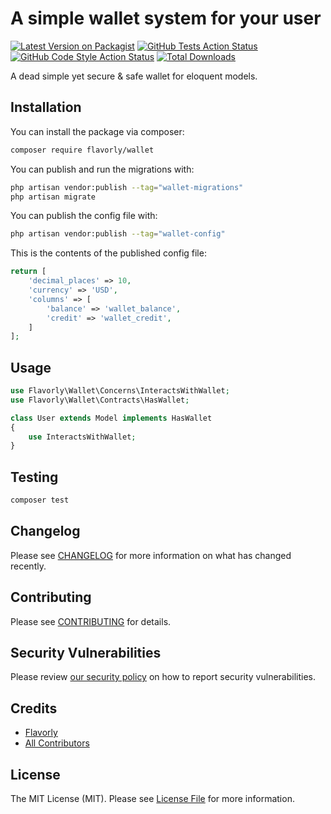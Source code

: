 # A simple wallet system for your user

[![Latest Version on Packagist](https://img.shields.io/packagist/v/flavorly/wallet.svg?style=flat-square)](https://packagist.org/packages/flavorly/wallet)
[![GitHub Tests Action Status](https://img.shields.io/github/actions/workflow/status/flavorly/wallet/run-tests.yml?branch=main&label=tests&style=flat-square)](https://github.com/flavorly/wallet/actions?query=workflow%3Arun-tests+branch%3Amain)
[![GitHub Code Style Action Status](https://img.shields.io/github/actions/workflow/status/flavorly/wallet/fix-php-code-style-issues.yml?branch=main&label=code%20style&style=flat-square)](https://github.com/flavorly/wallet/actions?query=workflow%3A"Fix+PHP+code+style+issues"+branch%3Amain)
[![Total Downloads](https://img.shields.io/packagist/dt/flavorly/wallet.svg?style=flat-square)](https://packagist.org/packages/flavorly/wallet)

A dead simple yet secure & safe wallet for eloquent models.

## Installation

You can install the package via composer:

```bash
composer require flavorly/wallet
```

You can publish and run the migrations with:

```bash
php artisan vendor:publish --tag="wallet-migrations"
php artisan migrate
```

You can publish the config file with:

```bash
php artisan vendor:publish --tag="wallet-config"
```

This is the contents of the published config file:

```php
return [
    'decimal_places' => 10,
    'currency' => 'USD',
    'columns' => [
        'balance' => 'wallet_balance',
        'credit' => 'wallet_credit',
    ]
];
```

## Usage

```php
use Flavorly\Wallet\Concerns\InteractsWithWallet;
use Flavorly\Wallet\Contracts\HasWallet;

class User extends Model implements HasWallet
{
    use InteractsWithWallet;
}
```

## Testing

```bash
composer test
```

## Changelog

Please see [CHANGELOG](CHANGELOG.md) for more information on what has changed recently.

## Contributing

Please see [CONTRIBUTING](CONTRIBUTING.md) for details.

## Security Vulnerabilities

Please review [our security policy](../../security/policy) on how to report security vulnerabilities.

## Credits

- [Flavorly](https://github.com/flavorly)
- [All Contributors](../../contributors)

## License

The MIT License (MIT). Please see [License File](LICENSE.md) for more information.

